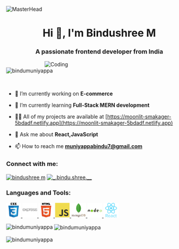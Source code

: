 ![MasterHead](https://static.vecteezy.com/system/resources/previews/001/410/877/non_2x/programming-and-coding-futuristic-banner-vector.jpg)
<h1 align="center">Hi 👋, I'm Bindushree M</h1>
<h3 align="center">A passionate frontend developer from India</h3>
<img align="right" alt="Coding" width="400" src="https://i.pinimg.com/originals/e7/26/c7/e726c74ac081eed50feee1433d12c998.gif">


<p align="left"> <img src="https://komarev.com/ghpvc/?username=bindumuniyappa&label=Profile%20views&color=0e75b6&style=flat" alt="bindumuniyappa" /> </p>

<p align="left"> <a href="https://twitter.com/" target="blank"><img src="https://img.shields.io/twitter/follow/?logo=twitter&style=for-the-badge" alt="" /></a> </p>

- 🔭 I’m currently working on **E-commerce**

- 🌱 I’m currently learning **Full-Stack MERN development**

- 👨‍💻 All of my projects are available at [https://moonlit-smakager-5bdadf.netlify.app](https://moonlit-smakager-5bdadf.netlify.app)

- 💬 Ask me about **React,JavaScript**

- 📫 How to reach me **muniyappabindu7@gmail.com**

<h3 align="left">Connect with me:</h3>
<p align="left">
<a href="https://linkedin.com/in/bindushree m" target="blank"><img align="center" src="https://raw.githubusercontent.com/rahuldkjain/github-profile-readme-generator/master/src/images/icons/Social/linked-in-alt.svg" alt="bindushree m" height="30" width="40" /></a>
<a href="https://instagram.com/_.bindu.shree.__" target="blank"><img align="center" src="https://raw.githubusercontent.com/rahuldkjain/github-profile-readme-generator/master/src/images/icons/Social/instagram.svg" alt="_.bindu.shree.__" height="30" width="40" /></a>
</p>

<h3 align="left">Languages and Tools:</h3>
<p align="left"> <a href="https://www.w3schools.com/css/" target="_blank" rel="noreferrer"> <img src="https://raw.githubusercontent.com/devicons/devicon/master/icons/css3/css3-original-wordmark.svg" alt="css3" width="40" height="40"/> </a> <a href="https://expressjs.com" target="_blank" rel="noreferrer"> <img src="https://raw.githubusercontent.com/devicons/devicon/master/icons/express/express-original-wordmark.svg" alt="express" width="40" height="40"/> </a> <a href="https://www.w3.org/html/" target="_blank" rel="noreferrer"> <img src="https://raw.githubusercontent.com/devicons/devicon/master/icons/html5/html5-original-wordmark.svg" alt="html5" width="40" height="40"/> </a> <a href="https://developer.mozilla.org/en-US/docs/Web/JavaScript" target="_blank" rel="noreferrer"> <img src="https://raw.githubusercontent.com/devicons/devicon/master/icons/javascript/javascript-original.svg" alt="javascript" width="40" height="40"/> </a> <a href="https://www.mongodb.com/" target="_blank" rel="noreferrer"> <img src="https://raw.githubusercontent.com/devicons/devicon/master/icons/mongodb/mongodb-original-wordmark.svg" alt="mongodb" width="40" height="40"/> </a> <a href="https://nodejs.org" target="_blank" rel="noreferrer"> <img src="https://raw.githubusercontent.com/devicons/devicon/master/icons/nodejs/nodejs-original-wordmark.svg" alt="nodejs" width="40" height="40"/> </a> <a href="https://reactjs.org/" target="_blank" rel="noreferrer"> <img src="https://raw.githubusercontent.com/devicons/devicon/master/icons/react/react-original-wordmark.svg" alt="react" width="40" height="40"/> </a> </p>

<p><img align="left" src="https://github-readme-stats.vercel.app/api/top-langs?username=bindumuniyappa&show_icons=true&locale=en&layout=compact" alt="bindumuniyappa" /></p>

<p>&nbsp;<img align="center" src="https://github-readme-stats.vercel.app/api?username=bindumuniyappa&show_icons=true&locale=en" alt="bindumuniyappa" /></p>

<p><img align="center" src="https://github-readme-streak-stats.herokuapp.com/?user=bindumuniyappa&" alt="bindumuniyappa" /></p>
